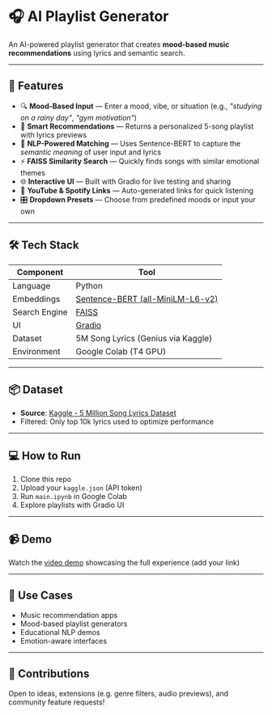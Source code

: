 
# 🎧 AI Playlist Generator

An AI-powered playlist generator that creates **mood-based music recommendations** using lyrics and semantic search.

---

## 🚀 Features

- 🔍 **Mood-Based Input** — Enter a mood, vibe, or situation (e.g., *"studying on a rainy day"*, *"gym motivation"*)
- 🎵 **Smart Recommendations** — Returns a personalized 5-song playlist with lyrics previews
- 🧠 **NLP-Powered Matching** — Uses Sentence-BERT to capture the *semantic meaning* of user input and lyrics
- ⚡ **FAISS Similarity Search** — Quickly finds songs with similar emotional themes
- 🌐 **Interactive UI** — Built with Gradio for live testing and sharing
- 🔗 **YouTube & Spotify Links** — Auto-generated links for quick listening
- 🎛️ **Dropdown Presets** — Choose from predefined moods or input your own

---

## 🛠️ Tech Stack

| Component     | Tool                                           |
|---------------|------------------------------------------------|
| Language      | Python                                         |
| Embeddings    | [Sentence-BERT (all-MiniLM-L6-v2)](https://www.sbert.net/) |
| Search Engine | [FAISS](https://github.com/facebookresearch/faiss) |
| UI            | [Gradio](https://gradio.app/)                  |
| Dataset       | 5M Song Lyrics (Genius via Kaggle)             |
| Environment   | Google Colab (T4 GPU)                          |

---

## 📦 Dataset

- **Source**: [Kaggle - 5 Million Song Lyrics Dataset](https://www.kaggle.com/datasets/nikhilnayak123/5-million-song-lyrics-dataset)
- Filtered: Only top 10k lyrics used to optimize performance

---

## 💻 How to Run

1. Clone this repo
2. Upload your `kaggle.json` (API token)
3. Run `main.ipynb` in Google Colab
4. Explore playlists with Gradio UI

---

## 📹 Demo

Watch the [video demo](#) showcasing the full experience (add your link)

---

## 📌 Use Cases

- Music recommendation apps
- Mood-based playlist generators
- Educational NLP demos
- Emotion-aware interfaces

---

## 🤝 Contributions

Open to ideas, extensions (e.g. genre filters, audio previews), and community feature requests!
